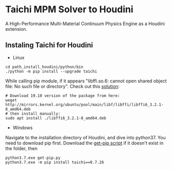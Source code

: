 # Taichi MPM Solver to Houdini

A High-Performance Multi-Material Continuum Physics Engine as a Houdini extension.



## Instaling Taichi for Houdini

- Linux

```shell
cd path_install_houdini/python/bin
./python -m pip install --upgrade taichi
```

While calling pip module, if it appears "libffi.so.6: cannot open shared object file: No such file or directory". Check out this [solution](https://stackoverflow.com/questions/61875869/ubuntu-20-04-upgrade-python-missing-libffi-so-6/63329830#63329830):

```shell
# Download 19.10 version of the package from here: 
weget http://mirrors.kernel.org/ubuntu/pool/main/libf/libffi/libffi6_3.2.1-8_amd64.deb
# then install manually:
sudo apt install ./libffi6_3.2.1-8_amd64.deb
```



- Windows

Navigate to the installation directory of Houdini, and dive into python37. You need to download pip first. Download the [get-pip script](https://bootstrap.pypa.io/get-pip.py) if it doesn't exist in the folder, then

```shell
python3.7.exe get-pip.py
python3.7.exe -m pip install taichi==0.7.26
```
